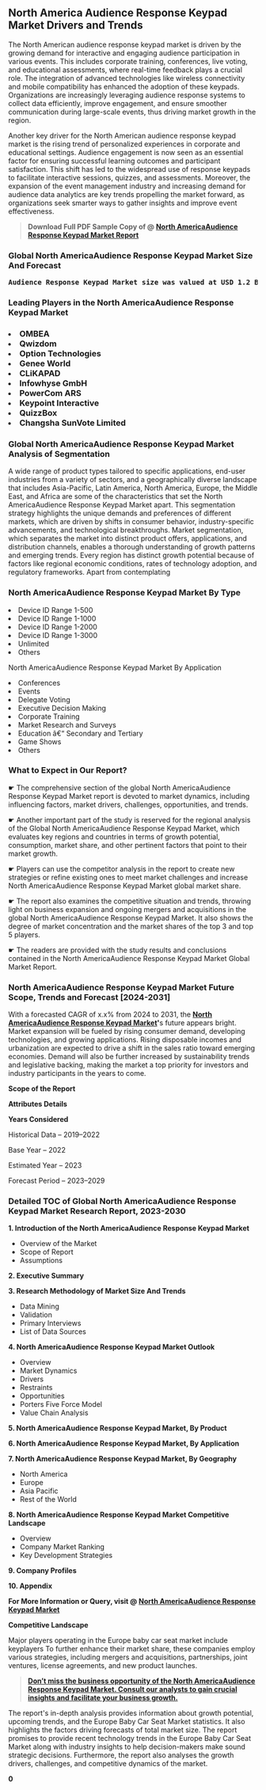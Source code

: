 <p> <h2>North America Audience Response Keypad Market Drivers and Trends</h2><p>The North American audience response keypad market is driven by the growing demand for interactive and engaging audience participation in various events. This includes corporate training, conferences, live voting, and educational assessments, where real-time feedback plays a crucial role. The integration of advanced technologies like wireless connectivity and mobile compatibility has enhanced the adoption of these keypads. Organizations are increasingly leveraging audience response systems to collect data efficiently, improve engagement, and ensure smoother communication during large-scale events, thus driving market growth in the region.</p><p>Another key driver for the North American audience response keypad market is the rising trend of personalized experiences in corporate and educational settings. Audience engagement is now seen as an essential factor for ensuring successful learning outcomes and participant satisfaction. This shift has led to the widespread use of response keypads to facilitate interactive sessions, quizzes, and assessments. Moreover, the expansion of the event management industry and increasing demand for audience data analytics are key trends propelling the market forward, as organizations seek smarter ways to gather insights and improve event effectiveness.</p></p><blockquote id="" class=""><strong>Download Full PDF Sample Copy of @&nbsp;<a href="https://www.verifiedmarketreports.com/download-sample/?rid=822294&utm_source=GitHub-Jan&utm_medium=251" target="_blank">North AmericaAudience Response Keypad Market Report</a>&nbsp;&nbsp;</strong></blockquote><h3 id="" class=""><strong>Global&nbsp;North AmericaAudience Response Keypad Market Size And Forecast</strong></h3><pre class="reader-text-block__code-block"><strong>Audience Response Keypad Market size was valued at USD 1.2 Billion in 2022 and is projected to reach USD 2.0 Billion by 2030, growing at a CAGR of 7.5% from 2024 to 2030.</strong></pre><h3 id="" class="">Leading Players in the&nbsp;North AmericaAudience Response Keypad Market</h3><h3 class=""></Li><Li>OMBEA</Li><Li> Qwizdom</Li><Li> Option Technologies</Li><Li> Genee World</Li><Li> CLiKAPAD</Li><Li> Infowhyse GmbH</Li><Li> PowerCom ARS</Li><Li> Keypoint Interactive</Li><Li> QuizzBox</Li><Li> Changsha SunVote Limited</h3><h3 id="" class="">Global&nbsp;North AmericaAudience Response Keypad Market Analysis of Segmentation</h3><p id="" class="">A wide range of product types tailored to specific applications, end-user industries from a variety of sectors, and a geographically diverse landscape that includes Asia-Pacific, Latin America, North America, Europe, the Middle East, and Africa are some of the characteristics that set the North AmericaAudience Response Keypad Market apart. This segmentation strategy highlights the unique demands and preferences of different markets, which are driven by shifts in consumer behavior, industry-specific advancements, and technological breakthroughs. Market segmentation, which separates the market into distinct product offers, applications, and distribution channels, enables a thorough understanding of growth patterns and emerging trends. Every region has distinct growth potential because of factors like regional economic conditions, rates of technology adoption, and regulatory frameworks. Apart from contemplating</p><h3 id="" class="">North AmericaAudience Response Keypad Market&nbsp;By Type</h3><p></Li><Li>Device ID Range 1-500</Li><Li> Device ID Range 1-1000</Li><Li> Device ID Range 1-2000</Li><Li> Device ID Range 1-3000</Li><Li> Unlimited</Li><Li> Others</p><div class="" data-test-id=""><p>North AmericaAudience Response Keypad Market&nbsp;By Application</p></div><p class=""></Li><Li>Conferences</Li><Li> Events</Li><Li> Delegate Voting</Li><Li> Executive Decision Making</Li><Li> Corporate Training</Li><Li> Market Research and Surveys</Li><Li> Education â€“ Secondary and Tertiary</Li><Li> Game Shows</Li><Li> Others</p><div class="" data-test-id=""><h3><span class="">What to Expect in Our Report?</span></h3></div><div class="" data-test-id=""><p><span class="">☛ The comprehensive section of the global North AmericaAudience Response Keypad Market report is devoted to market dynamics, including influencing factors, market drivers, challenges, opportunities, and trends.</span></p></div><div class="" data-test-id=""><p><span class="">☛ Another important part of the study is reserved for the regional analysis of the Global North AmericaAudience Response Keypad Market, which evaluates key regions and countries in terms of growth potential, consumption, market share, and other pertinent factors that point to their market growth.</span></p></div><div class="" data-test-id=""><p><span class="">☛ Players can use the competitor analysis in the report to create new strategies or refine existing ones to meet market challenges and increase North AmericaAudience Response Keypad Market global market share.</span></p></div><div class="" data-test-id=""><p><span class="">☛ The report also examines the competitive situation and trends, throwing light on business expansion and ongoing mergers and acquisitions in the global North AmericaAudience Response Keypad Market. It also shows the degree of market concentration and the market shares of the top 3 and top 5 players.</span></p></div><div class="" data-test-id=""><p><span class="">☛ The readers are provided with the study results and conclusions contained in the North AmericaAudience Response Keypad Market Global Market Report.</span></p></div><div class="" data-test-id=""><h3><span class="">North AmericaAudience Response Keypad Market Future Scope, Trends and Forecast [2024-2031]</span></h3></div><div class="" data-test-id=""><p><span class="">With a forecasted CAGR of x.x% from 2024 to 2031, the <strong><a href="https://www.verifiedmarketreports.com/download-sample/?rid=822294&utm_source=GitHub-Jan&utm_medium=251" target="_blank">North AmericaAudience Response Keypad Market</a>'</strong>s future appears bright. Market expansion will be fueled by rising consumer demand, developing technologies, and growing applications. Rising disposable incomes and urbanization are expected to drive a shift in the sales ratio toward emerging economies. Demand will also be further increased by sustainability trends and legislative backing, making the market a top priority for investors and industry participants in the years to come.</span></p><p id="ember66" class="ember-view reader-text-block__paragraph"><strong>Scope of the Report</strong></p><p id="ember67" class="ember-view reader-text-block__paragraph"><strong>Attributes Details</strong></p><p id="ember68" class="ember-view reader-text-block__paragraph"><strong>Years Considered</strong></p><p id="ember69" class="ember-view reader-text-block__paragraph">Historical Data &ndash; 2019&ndash;2022</p><p id="ember70" class="ember-view reader-text-block__paragraph">Base Year &ndash; 2022</p><p id="ember71" class="ember-view reader-text-block__paragraph">Estimated Year &ndash; 2023</p><p id="ember72" class="ember-view reader-text-block__paragraph">Forecast Period &ndash; 2023&ndash;2029</p></div><h3 id="" class="">Detailed TOC of Global North AmericaAudience Response Keypad Market Research Report, 2023-2030</h3><p id="" class=""><strong>1. Introduction of the North AmericaAudience Response Keypad Market</strong></p><ul><li>Overview of the Market</li><li>Scope of Report</li><li>Assumptions</li></ul><p id="" class=""><strong>2. Executive Summary</strong></p><p id="" class=""><strong>3. Research Methodology of Market Size And Trends</strong></p><ul><li>Data Mining</li><li>Validation</li><li>Primary Interviews</li><li>List of Data Sources</li></ul><p id="" class=""><strong>4. North AmericaAudience Response Keypad Market Outlook</strong></p><ul><li>Overview</li><li>Market Dynamics</li><li>Drivers</li><li>Restraints</li><li>Opportunities</li><li>Porters Five Force Model</li><li>Value Chain Analysis</li></ul><p id="" class=""><strong>5. North AmericaAudience Response Keypad Market, By Product</strong></p><p id="" class=""><strong>6. North AmericaAudience Response Keypad Market, By Application</strong></p><p id="" class=""><strong>7. North AmericaAudience Response Keypad Market, By Geography</strong></p><ul><li>North America</li><li>Europe</li><li>Asia Pacific</li><li>Rest of the World</li></ul><p id="" class=""><strong>8. North AmericaAudience Response Keypad Market Competitive Landscape</strong></p><ul><li>Overview</li><li>Company Market Ranking</li><li>Key Development Strategies</li></ul><p id="" class=""><strong>9. Company Profiles</strong></p><p id="" class=""><strong>10. Appendix</strong></p><p><strong>For More Information or Query, visit&nbsp;@ <a href="https://www.verifiedmarketreports.com/product/audience-response-keypad-market/" target="_blank">North AmericaAudience Response Keypad Market</a></strong></p><p id="ember61" class="ember-view reader-text-block__paragraph"><strong>Competitive Landscape</strong></p><p id="ember62" class="ember-view reader-text-block__paragraph">Major players operating in the Europe baby car seat market include keyplayers To further enhance their market share, these companies employ various strategies, including mergers and acquisitions, partnerships, joint ventures, license agreements, and new product launches.</p><blockquote id="ember63" class="ember-view reader-text-block__blockquote"><strong><a href="https://www.verifiedmarketreports.com/download-sample/?rid=822294&utm_source=GitHub-Jan&utm_medium=251" target="_blank">Don&rsquo;t miss the business opportunity of the North AmericaAudience Response Keypad Market. Consult our analysts to gain crucial insights and facilitate your business growth.</a></strong></blockquote><p id="ember64" class="ember-view reader-text-block__paragraph">The report's in-depth analysis provides information about growth potential, upcoming trends, and the Europe Baby Car Seat Market statistics. It also highlights the factors driving forecasts of total market size. The report promises to provide recent technology trends in the Europe Baby Car Seat Market along with industry insights to help decision-makers make sound strategic decisions. Furthermore, the report also analyses the growth drivers, challenges, and competitive dynamics of the market.</p><p class="ember-view reader-text-block__paragraph"><strong>0</strong></p>
